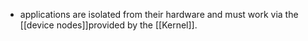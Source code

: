 - applications are isolated from their hardware and must work via the [[device nodes]]provided by the [[Kernel]].